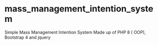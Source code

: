 # mass_management_intention_system
Simple Mass Management Intention System Made up of PHP 8 ( OOP), Bootstrap 4 and jquery
